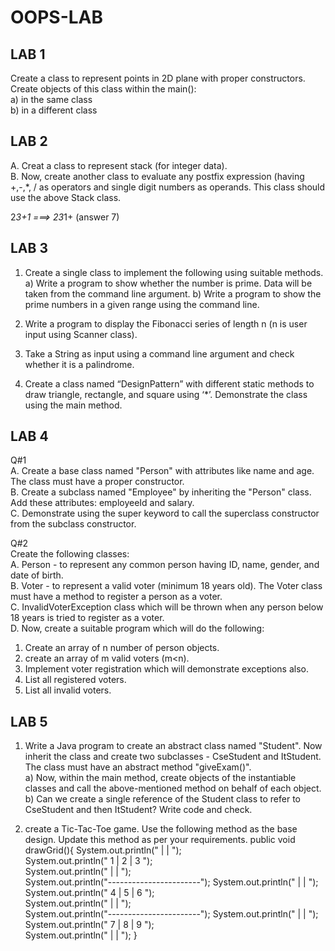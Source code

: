 # OOPS-LAB

## LAB 1 
Create a class to represent points in 2D plane with proper constructors. Create objects of this class within the main():</br>
a) in the same class</br>
b) in a different class

## LAB 2 
A. Creat a class to represent stack (for integer data). </br>
B. Now, create another class to evaluate
any postfix expression (having +,-,*, / as
operators and single digit numbers as
operands. This class should use the above
Stack class.

2*3+1 ===> 23*1+   (answer 7)

## LAB 3
1. Create a single class to implement the following using suitable methods.
a) Write a program to show whether the number is prime. Data will be taken from the command line argument.
b) Write a program to show the prime numbers in a given range using the command line.

2. Write a program to display the Fibonacci series of length n (n is user input using Scanner class).

3. Take a String as input using a command line argument and check whether it is a palindrome.

4. Create a class named “DesignPattern” with different static methods to draw triangle, rectangle, and square using ‘*’. Demonstrate the class using the main method.

## LAB 4 
Q#1</br>
A. Create a base class named "Person" with attributes like name and age. The class must have a proper constructor.</br>
B. Create a subclass named "Employee" by inheriting the "Person" class. Add these attributes: employeeId and salary.</br>
C. Demonstrate using the super keyword to call the superclass constructor from the subclass constructor.


Q#2</br>
Create the following classes:</br>
A. Person - to represent any common person having ID, name, gender, and date of birth.</br>
B. Voter - to represent a valid voter (minimum 18 years old). The Voter class must have a method to register a person as a voter.</br>
C. InvalidVoterException class which will be thrown when any person below 18 years is tried to register as a voter.</br>
D. Now, create a suitable program which will do the following:</br>
1. Create an array of n number of person objects.
2. create an array of m valid voters (m<n).
3. Implement voter registration which will demonstrate exceptions also.
4. List all registered voters.
5. List all invalid voters.

## LAB 5
1. Write a Java program to create an abstract class named "Student". Now inherit the class and create two subclasses - CseStudent and ItStudent. The class must have an abstract method "giveExam()".</br>
a) Now, within the main method, create objects of the instantiable classes and call the above-mentioned method on behalf of each object. </br>
b) Can we create a single reference of the Student class to refer to CseStudent and then ItStudent? Write code and check.   

2. create a Tic-Tac-Toe game. Use the following method as the base design. Update this method as per your requirements.
public void drawGrid(){
        System.out.println("       |       |       ");    
        System.out.println("   1   |   2   |   3   ");    
        System.out.println("       |       |       ");    
        System.out.println("-----------------------");
        System.out.println("       |       |       ");    
        System.out.println("   4   |   5   |   6   ");    
        System.out.println("       |       |       ");    
        System.out.println("-----------------------");
        System.out.println("       |       |       ");    
        System.out.println("   7   |   8   |   9   ");    
        System.out.println("       |       |       "); 
}
